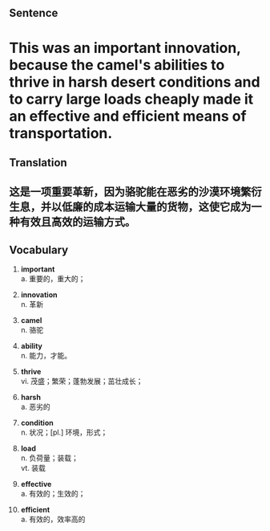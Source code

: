 ## Sentence

<h1>This was an important innovation, because the camel's abilities to thrive in harsh desert conditions and to carry large loads cheaply made it an effective and efficient means of transportation.</h1>

## Translation

<h2>这是一项重要革新，因为骆驼能在恶劣的沙漠环境繁衍生息，并以低廉的成本运输大量的货物，这使它成为一种有效且高效的运输方式。</h2>


## Vocabulary     

1. **important**     
a. 重要的，重大的；      

2. **innovation**       
n. 革新     

3. **camel**      
n. 骆驼       

4. **ability**        
n. 能力，才能。      

5. **thrive**      
vi. 茂盛；繁荣；蓬勃发展；茁壮成长；     

6. **harsh**      
a. 恶劣的        

7. **condition**     
n. 状况；[pl.] 环境，形式；      

8. **load**      
n. 负荷量；装载；     
vt. 装载      

9. **effective**      
a. 有效的；生效的；      

10. **efficient**       
a. 有效的，效率高的       



